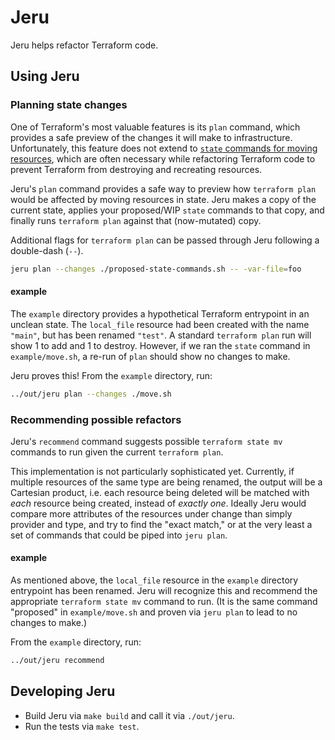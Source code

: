 # Jeru

Jeru helps refactor Terraform code.


## Using Jeru

### Planning state changes

One of Terraform's most valuable features is its `plan` command, which provides a safe preview of the changes it will make to infrastructure.
Unfortunately, this feature does not extend to [`state` commands for moving resources](https://www.terraform.io/docs/cli/state/move.html),
which are often necessary while refactoring Terraform code to prevent Terraform from destroying and recreating resources.

Jeru's `plan` command provides a safe way to preview how `terraform plan` would be affected by moving resources in state.
Jeru makes a copy of the current state, applies your proposed/WIP `state` commands to that copy, and finally runs `terraform plan` against that (now-mutated) copy.

Additional flags for `terraform plan` can be passed through Jeru following a double-dash (`--`).

```sh
jeru plan --changes ./proposed-state-commands.sh -- -var-file=foo
```

#### example

The `example` directory provides a hypothetical Terraform entrypoint in an unclean state.
The `local_file` resource had been created with the name `"main"`, but has been renamed `"test"`.
A standard `terraform plan` run will show 1 to add and 1 to destroy.
However, if we ran the `state` command in `example/move.sh`, a re-run of `plan` should show no changes to make.

Jeru proves this!
From the `example` directory, run:
```sh
../out/jeru plan --changes ./move.sh
```

### Recommending possible refactors

Jeru's `recommend` command suggests possible `terraform state mv` commands to run given the current `terraform plan`.

This implementation is not particularly sophisticated yet.
Currently, if multiple resources of the same type are being renamed, the output will be a Cartesian product,
i.e. each resource being deleted will be matched with _each_ resource being created, instead of _exactly one_.
Ideally Jeru would compare more attributes of the resources under change than simply provider and type, and try to find the "exact match,"
or at the very least a set of commands that could be piped into `jeru plan`.

#### example

As mentioned above, the `local_file` resource in the `example` directory entrypoint has been renamed.
Jeru will recognize this and recommend the appropriate `terraform state mv` command to run.
(It is the same command "proposed" in `example/move.sh` and proven via `jeru plan` to lead to no changes to make.)

From the `example` directory, run:
```sh
../out/jeru recommend
```


## Developing Jeru

- Build Jeru via `make build` and call it via `./out/jeru`.
- Run the tests via `make test`.
